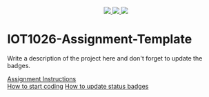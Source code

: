 <p align="center">
	<a href="https://github.com/GwGibson/IOT1026-Assignment-Template/actions/workflows/ci.yml">
    <img src="https://github.com/GwGibson/IOT1026-Assignment-Template/actions/workflows/ci.yml/badge.svg"/>
    </a>
	<a href="https://github.com/GwGibson/IOT1026-Assignment-Template/actions/workflows/formatting.yml">
    <img src="https://github.com/GwGibson/IOT1026-Assignment-Template/actions/workflows/formatting.yml/badge.svg"/>
    <a href="https://codecov.io/gh/GwGibson/IOT1026-Assignment-Template" > 
    <img src="https://codecov.io/gh/GwGibson/IOT1026-Assignment-Template/branch/main/graph/badge.svg?token=JS0857X5JD"/> 
    </a>
</p>

# IOT1026-Assignment-Template
Write a description of the project here and don't forget to update the badges.  

[Assignment Instructions](docs/instructions.md)  
[How to start coding](docs/how-to-use.md)
[How to update status badges](docs/how-to-update-badges.md)